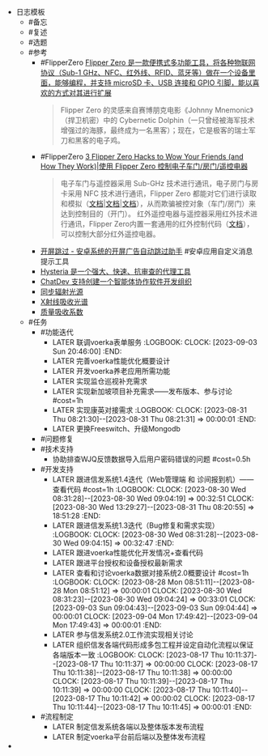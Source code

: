 - 日志模板
	- #备忘
	- #复述
	- #选题
	- #参考
		- #FlipperZero [Flipper Zero 是一款便携式多功能工具，将各种物联网协议（Sub-1 GHz、NFC、红外线、RFID、蓝牙等）做在一个设备里面，能够编程，并支持 microSD 卡、USB 连接和 GPIO 引脚，能以喜欢的方式对其进行扩展](http://www.culmart.com/play/oshw/flipper-zero.html)
		  >Flipper Zero 的灵感来自赛博朋克电影《Johnny Mnemonic》（捍卫机密）中的 Cybernetic Dolphin（一只曾经被海军技术增强过的海豚，最终成为一名黑客）；现在，它是极客的瑞士军刀和黑客的电子鸡。
		- #FlipperZero [3 Flipper Zero Hacks to Wow Your Friends (and How They Work)|使用 Flipper Zero 控制电子车门/房门/遥控电器](https://hackernoon.com/3-flipper-zero-hacks-to-wow-your-friends-and-how-they-work)
		  >电子车门与遥控器采用 Sub-GHz 技术进行通讯，电子房门与房卡采用 NFC 技术进行通讯，Flipper Zero 都能对它们进行读取和模拟（[文档](https://docs.flipper.net/sub-ghz)|[文档](https://docs.flipper.net/rfid)|[文档](https://docs.flipper.net/nfc)），从而欺骗被控对象（车门/房门）来达到控制目的（开门）。
		  红外遥控电器与遥控器采用红外技术进行通讯，Flipper Zero内置一套通用的红外控制代码（[文档](https://docs.flipper.net/infrared)），可以控制大部分红外遥控电器。
		- [开屏跳过 - 安卓系统的开屏广告自动跳过助手](https://github.com/zfdang/Android-Touch-Helper) #安卓应用自定义消息提示工具
		- [Hysteria 是一个强大、快速、抗审查的代理工具](https://hysteria.network/zh/)
		- [ChatDev 支持创建一个智能体协作软件开发组织](https://github.com/OpenBMB/ChatDev/blob/main/README-Chinese.md)
		- [同步辐射光源](https://zhuanlan.zhihu.com/p/542085444)
		- [X射线吸收光谱](https://zhuanlan.zhihu.com/p/444084891)
		- [质量吸收系数](https://baike.baidu.com/item/%E8%B4%A8%E9%87%8F%E8%A1%B0%E5%87%8F%E7%B3%BB%E6%95%B0/8374501)
	- #任务
		- #功能迭代
			- LATER 联调voerka表单服务
			  :LOGBOOK:
			  CLOCK: [2023-09-03 Sun 20:46:00]
			  :END:
			- LATER 完善voerka性能优化概要设计
			- LATER 开发voerka养老应用所需功能
			- LATER 实现监仓巡视补充需求
			- LATER 实现新加坡项目补充需求——发布版本、参与讨论 #cost=1h
			- LATER 实现康英对接需求
			  :LOGBOOK:
			  CLOCK: [2023-08-31 Thu 08:21:30]--[2023-08-31 Thu 08:21:31] =>  00:00:01
			  :END:
			- LATER 更换Freeswitch、升级Mongodb
		- #问题修复
		- #技术支持
			- 协助排查WJQ反馈数据导入后用户密码错误的问题 #cost=0.5h
		- #开发支持
			- LATER 跟进信发系统1.4迭代（Web管理端 和 诊间报到机）——查看代码 #cost=1h
			  :LOGBOOK:
			  CLOCK: [2023-08-30 Wed 08:31:28]--[2023-08-30 Wed 09:04:19] =>  00:32:51
			  CLOCK: [2023-08-30 Wed 13:29:27]--[2023-08-31 Thu 08:20:55] =>  18:51:28
			  :END:
			- LATER 跟进信发系统1.3迭代（Bug修复和需求实现）
			  :LOGBOOK:
			  CLOCK: [2023-08-30 Wed 08:31:28]--[2023-08-30 Wed 09:04:15] =>  00:32:47
			  :END:
			- LATER 跟进voerka性能优化开发情况+查看代码
			- LATER 跟进平台授权和设备授权最新需求
			- LATER 查看和讨论voerka数据对接系统2.0概要设计 #cost=1h
			  :LOGBOOK:
			  CLOCK: [2023-08-28 Mon 08:51:11]--[2023-08-28 Mon 08:51:12] =>  00:00:01
			  CLOCK: [2023-08-30 Wed 08:31:23]--[2023-08-30 Wed 09:04:24] =>  00:33:01
			  CLOCK: [2023-09-03 Sun 09:04:43]--[2023-09-03 Sun 09:04:44] =>  00:00:01
			  CLOCK: [2023-09-04 Mon 17:49:42]--[2023-09-04 Mon 17:49:43] =>  00:00:01
			  :END:
			- LATER 参与信发系统2.0工作流实现相关讨论
			- LATER 组织信发各端代码形成多包工程并设定自动化流程以保证各端版本一致
			  :LOGBOOK:
			  CLOCK: [2023-08-17 Thu 10:11:37]--[2023-08-17 Thu 10:11:37] =>  00:00:00
			  CLOCK: [2023-08-17 Thu 10:11:38]--[2023-08-17 Thu 10:11:38] =>  00:00:00
			  CLOCK: [2023-08-17 Thu 10:11:39]--[2023-08-17 Thu 10:11:39] =>  00:00:00
			  CLOCK: [2023-08-17 Thu 10:11:40]--[2023-08-17 Thu 10:11:42] =>  00:00:02
			  CLOCK: [2023-08-17 Thu 10:11:44]--[2023-08-17 Thu 10:11:45] =>  00:00:01
			  :END:
		- #流程制定
			- LATER 制定信发系统各端以及整体版本发布流程
			- LATER 制定voerka平台前后端以及整体发布流程
-